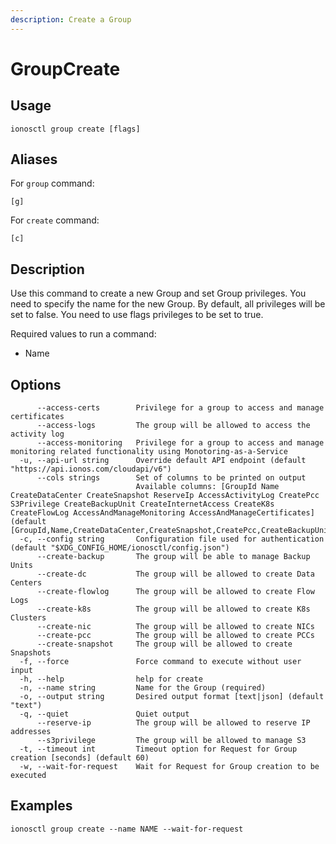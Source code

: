 ```yaml
---
description: Create a Group
---
```


# GroupCreate

## Usage

```text
ionosctl group create [flags]
```

## Aliases

For `group` command:

```text
[g]
```

For `create` command:

```text
[c]
```

## Description

Use this command to create a new Group and set Group privileges. You need to specify the name for the new Group. By default, all privileges will be set to false. You need to use flags privileges to be set to true.

Required values to run a command:

* Name

## Options

```text
      --access-certs        Privilege for a group to access and manage certificates
      --access-logs         The group will be allowed to access the activity log
      --access-monitoring   Privilege for a group to access and manage monitoring related functionality using Monotoring-as-a-Service
  -u, --api-url string      Override default API endpoint (default "https://api.ionos.com/cloudapi/v6")
      --cols strings        Set of columns to be printed on output 
                            Available columns: [GroupId Name CreateDataCenter CreateSnapshot ReserveIp AccessActivityLog CreatePcc S3Privilege CreateBackupUnit CreateInternetAccess CreateK8s CreateFlowLog AccessAndManageMonitoring AccessAndManageCertificates] (default [GroupId,Name,CreateDataCenter,CreateSnapshot,CreatePcc,CreateBackupUnit,CreateInternetAccess,CreateK8s,ReserveIp])
  -c, --config string       Configuration file used for authentication (default "$XDG_CONFIG_HOME/ionosctl/config.json")
      --create-backup       The group will be able to manage Backup Units
      --create-dc           The group will be allowed to create Data Centers
      --create-flowlog      The group will be allowed to create Flow Logs
      --create-k8s          The group will be allowed to create K8s Clusters
      --create-nic          The group will be allowed to create NICs
      --create-pcc          The group will be allowed to create PCCs
      --create-snapshot     The group will be allowed to create Snapshots
  -f, --force               Force command to execute without user input
  -h, --help                help for create
  -n, --name string         Name for the Group (required)
  -o, --output string       Desired output format [text|json] (default "text")
  -q, --quiet               Quiet output
      --reserve-ip          The group will be allowed to reserve IP addresses
      --s3privilege         The group will be allowed to manage S3
  -t, --timeout int         Timeout option for Request for Group creation [seconds] (default 60)
  -w, --wait-for-request    Wait for Request for Group creation to be executed
```

## Examples

```text
ionosctl group create --name NAME --wait-for-request
```

